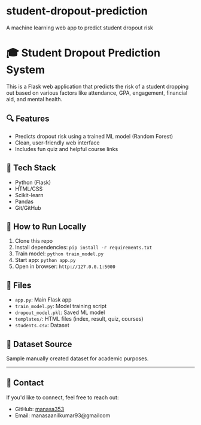 # student-dropout-prediction
A machine learning web app to predict student dropout risk
# 🎓 Student Dropout Prediction System

This is a Flask web application that predicts the risk of a student dropping out based on various factors like attendance, GPA, engagement, financial aid, and mental health.

## 🔍 Features
- Predicts dropout risk using a trained ML model (Random Forest)
- Clean, user-friendly web interface
- Includes fun quiz and helpful course links

## 🧠 Tech Stack
- Python (Flask)
- HTML/CSS
- Scikit-learn
- Pandas
- Git/GitHub

## 🚀 How to Run Locally
1. Clone this repo
2. Install dependencies: `pip install -r requirements.txt`
3. Train model: `python train_model.py`
4. Start app: `python app.py`
5. Open in browser: `http://127.0.0.1:5000`

## 📂 Files
- `app.py`: Main Flask app
- `train_model.py`: Model training script
- `dropout_model.pkl`: Saved ML model
- `templates/`: HTML files (index, result, quiz, courses)
- `students.csv`: Dataset
## 📎 Dataset Source
Sample manually created dataset for academic purposes.

---

## 📧 Contact
If you'd like to connect, feel free to reach out:
- GitHub: [manasa353](https://github.com/manasa353)
- Email: manasaanilkumar93@gmailcom

